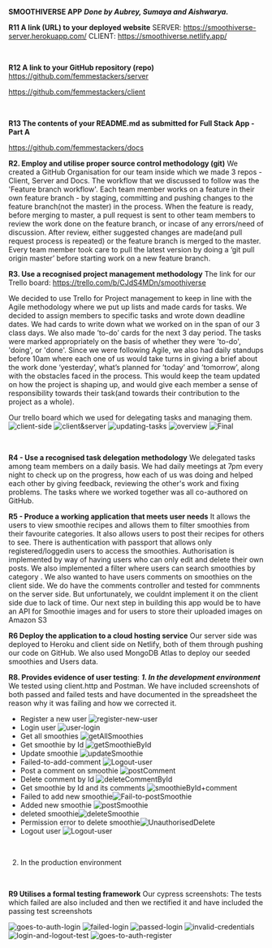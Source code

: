 **SMOOTHIVERSE APP**
***Done by Aubrey, Sumaya and Aishwarya.***
<br>

**R11 A link (URL) to your deployed website**
SERVER: https://smoothiverse-server.herokuapp.com/
CLIENT: https://smoothiverse.netlify.app/

<br>

**R12 A link to your GitHub repository (repo)**
https://github.com/femmestackers/server

https://github.com/femmestackers/client

<br>

**R13 The contents of your README.md as submitted for Full Stack App - Part A**

https://github.com/femmestackers/docs

**R2. Employ and utilise proper source control methodology (git)**
We created a GitHub Organisation for our team inside which we made 3 repos - Client, Server and Docs. The workflow that we discussed to follow was the 'Feature branch workflow'. Each team member works on a feature in their own feature branch - by staging, committing and pushing changes to the feature branch(not the master) in the process. When the feature is ready, before merging to master, a pull request is sent to other team members to review the work done on the feature branch, or incase of any errors/need of discussion. After review, either suggested changes are made(and pull request process is repeated) or the feature branch is merged to the master. Every team member took care to pull the latest version by doing a ‘git pull origin master’ before starting work on a new feature branch.

**R3. Use a recognised project management methodology**
The link for our Trello board: https://trello.com/b/CJdS4MDn/smoothiverse

We decided to use Trello for Project management to keep in line with the Agile methodology where we put up lists and made cards for tasks. We decided to assign members to specific tasks and wrote down deadline dates. We had cards to write down what we worked on in the span of our 3 class days. We also made ’to-do’ cards for the next 3 day period. The tasks were marked appropriately on the basis of whether they were 'to-do', 'doing', or 'done'. Since we were following Agile, we also had daily standups before 10am where each one of us would take turns in giving a brief about the work done ‘yesterday’, what’s planned for ’today’ and ’tomorrow’, along with the obstacles faced in the process. This would keep the team updated on how the project is shaping up, and would give each member a sense of responsibility towards their task(and towards their contribution to the project as a whole).

 Our trello board which we used for delegating tasks and managing them.
![client-side](./src/docs/to-do-client-side.png)
![client&server](./src/docs/client+server.png)
![updating-tasks](./src/docs/updating-tasks.png)
![overview](./src/docs/overview.png)
![Final](./src/docs/final.png)

<br>

**R4 - Use a recognised task delegation methodology**
We delegated tasks among team members on a daily basis. We had daily meetings at 7pm every night to check up on the progress, how each of us was doing and helped each other by giving feedback, reviewing the other's work and fixing problems. The tasks where we worked together was all co-authored on GitHub.
<br>

**R5 - Produce a working application that meets user needs**
 It allows the users to view smoothie recipes and allows them to filter smoothies from their favourite categories. It also allows users to post their recipes for others to see. There is authentication with passport that allows only registered/loggedin users to access the smoothies. Authorisation is implemented by way of having users who can only edit and delete their own posts. We also implemented a filter where users can search smoothies by category .
 We also wanted to have users comments on smoothies on the client side. We do have the comments controller and tested for commnents on the server side. But unfortunately, we couldnt implement it on the client side due to lack of time. Our next step in building this app would be to have an API for Smoothie images and for users to store their uploaded images on Amazon S3

 **R6  Deploy the application to a cloud hosting service**
 Our server side was deployed to Heroku and client side on Netlify, both of them through pushing our code on GitHub.
 We also used MongoDB Atlas to deploy our seeded smoothies and Users data.


**R8. Provides evidence of user testing**:
***1. In the development environment***
We tested using client.http and Postman. We have included screenshots of both passed and failed tests and have documented in the spreadsheet the reason why it was failing and how we corrected it.


- Register a new user ![register-new-user](./src/docs/register-new-user.png)
- Login user ![user-login](./src/docs/user-login.png)
- Get all smoothies ![getAllSmoothies](./src/docs/get-all-smoothies.png)
- Get smoothie by Id ![getSmoothieById](./src/docs/getSmoothieById.png)
- Update smoothie ![updateSmoothie](./src/docs/update-smoothie.png)
- Failed-to-add-comment ![Logout-user](./src/docs/fail-to-add-comment.png)
- Post a comment on smoothie ![postComment](./src/docs/posting-comment.png)
- Delete comment by Id ![deleteCommentById](./src/docs/delete-commentById.png)
- Get smoothie by Id and its comments ![smoothieById+comment](./src/docs/getSmoothieById+comment.png)
- Failed to add new smoothie![Fail-to-postSmoothie](./src/docs/post-smoothie-error.png)
- Added new smoothie ![postSmoothie](./src/docs/post-smoothie-after-login.png)
- deleted smoothie![deleteSmoothie](./src/docs/delete-smoothie.png)
- Permission error to delete smoothie![UnauthorisedDelete](./src/docs/unauthorised-delete.png)
- Logout user ![Logout-user](./src/docs/logout-user.png)




<br>

2. In the production environment



<br>

**R9 Utilises a formal testing framework**
Our cypress screenshots:
 The tests which failed are also included and then we rectified it and have included the passing test screenshots


 ![goes-to-auth-login](./src/docs/goes-to-auth-login.png)
![failed-login](./src/docs/login-test-failing.png)
![passed-login](./src/docs/login-with-valid-credentials.png)
![invalid-credentials](./src/docs/invalid-credentials-error.png)
![login-and-logout-test](./src/docs/test-login-and-logout.png)
![goes-to-auth-register](./src/docs/goes-to-auth-register.png)





<br>
